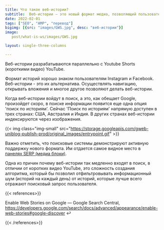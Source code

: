 ```yaml
---
title: Что такое веб-истории?
subtitle:  Веб-истории – это новый формат медиа, позволяющий пользователям взаимодействовать с контентом. 
date: 2022-02-01
tags: ["SEO", "AMP", "перевод"]
bigimg: [{src: "images/GWS.jpg", desc: "веб-истории"}]
image:
   post/what-is-ws/images/GWS.jpg

layout: single-three-columns

---
```

Веб-истории разрабатываются параллельно с Youtube Shorts (короткими видео) YouTube.
<!--more-->



Формат историй хорошо знаком пользователям Instagram и Facebook. Веб-истории - это их альтернатива. Осуществлять навигацию, открывать вложения и многое другое позволяют делать веб-истории.

Когда веб-истории войдут в поиск, а это, как обещает Google, произойдет скоро, в поиске информации появится еще одна опция 'поиск по историям'. Сейчас 'Поиск по историям' напрямую доступен в трех странах: США, Австралия и Индия. В других странах веб-истории индексируются через изображения. 

{{< img class="img-small" src="https://storage.googleapis.com/gweb-uniblog-publish-prod/original_images/entrypoint.gif"   >}}

Важно отметить, что  поисковые системы демонстрируют активную поддержку нового формата. Им отдается самое видное место в [ панелях SERP (медиа блоки)](/blog/post/serp). 



Одна из причин почему веб-истории так медленно входят в поиск, в отличии от коротких видео YouTube, это сложность создания алгоритма, который бы позволил отфильтровывать информационный шум (историй на каждый день) от историй, которые лучше всего отражают поисковый запрос пользователя.

{{< references>}}


Enable Web Stories on Google  —  Google Search Central, https://developers.google.com/search/docs/advanced/appearance/enable-web-stories#google-discover ↩︎

{{< /references>}}
